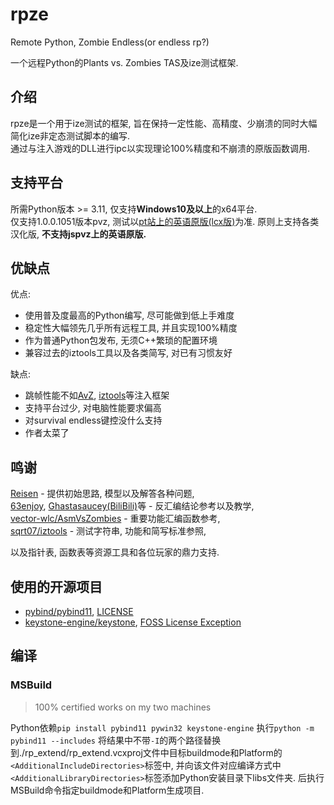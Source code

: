 # rpze

Remote Python, Zombie Endless(or endless rp?)

一个远程Python的Plants vs. Zombies TAS及ize测试框架.

## 介绍

rpze是一个用于ize测试的框架, 旨在保持一定性能、高精度、少崩溃的同时大幅简化ize非定态测试脚本的编写.  
通过与注入游戏的DLL进行ipc以实现理论100%精度和不崩溃的原版函数调用.

## 支持平台
所需Python版本 >= 3.11, 仅支持**Windows10及以上**的x64平台.  
仅支持1.0.0.1051版本pvz, 测试以[pt站上的英语原版(lcx版)](https://pvz.tools/download/)为准. 原则上支持各类汉化版, **不支持jspvz上的英语原版.**

## 优缺点
优点:
- 使用普及度最高的Python编写, 尽可能做到低上手难度
- 稳定性大幅领先几乎所有远程工具, 并且实现100%精度
- 作为普通Python包发布, 无须C++繁琐的配置环境
- 兼容过去的iztools工具以及各类简写, 对已有习惯友好

缺点:
- 跳帧性能不如[AvZ](https://github.com/vector-wlc/AsmVsZombies), [iztools](https://github.com/sqrt07/iztools)等注入框架
- 支持平台过少, 对电脑性能要求偏高
- 对survival endless键控没什么支持
- 作者太菜了

## 鸣谢
[Reisen](https://github.com/alumkal) - 提供初始思路, 模型以及解答各种问题,   
[63enjoy](https://github.com/POP63enjoy), [Ghastasaucey(BiliBili)](https://space.bilibili.com/384775811)等 - 反汇编结论参考以及教学,  
[vector-wlc/AsmVsZombies](https://github.com/vector-wlc/AsmVsZombies)  - 重要功能汇编函数参考,  
[sqrt07/iztools](https://github.com/sqrt07/iztools)  -  测试字符串, 功能和简写标准参照,

以及指针表, 函数表等资源工具和各位玩家的鼎力支持.

## 使用的开源项目
- [pybind/pybind11](https://github.com/pybind/pybind11), [LICENSE](https://github.com/pybind/pybind11/blob/master/LICENSE)
- [keystone-engine/keystone](https://github.com/keystone-engine/keystone), [FOSS License Exception](https://github.com/keystone-engine/keystone/blob/master/EXCEPTIONS-CLIENT)

## 编译
    
### MSBuild

> 100% certified works on my two machines

Python依赖`pip install pybind11 pywin32 keystone-engine`
执行`python -m pybind11 --includes` 将结果中不带`-I`的两个路径替换到./rp_extend/rp_extend.vcxproj文件中目标buildmode和Platform的`<AdditionalIncludeDirectories>`标签中, 并向该文件对应编译方式中`<AdditionalLibraryDirectories>`标签添加Python安装目录下libs文件夹. 后执行MSBuild命令指定buildmode和Platform生成项目.
